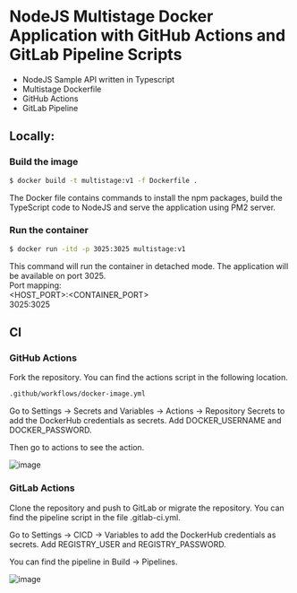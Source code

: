# NodeJS Multistage Docker Application with GitHub Actions and GitLab Pipeline Scripts

- NodeJS Sample API written in Typescript
- Multistage Dockerfile
- GitHub Actions
- GitLab Pipeline

## Locally:

### Build the image

```sh
$ docker build -t multistage:v1 -f Dockerfile .
```
The Docker file contains commands to install the npm packages, build the TypeScript code to NodeJS and serve the application using PM2 server.

### Run the container

```sh
$ docker run -itd -p 3025:3025 multistage:v1
```
This command will run the container in detached mode. The application will be available on port 3025.  
Port mapping:  
<HOST_PORT>:<CONTAINER_PORT>  
3025:3025  

## CI

### GitHub Actions

Fork the repository. You can find the actions script in the following location.
```sh
.github/workflows/docker-image.yml
```
Go to Settings -> Secrets and Variables -> Actions -> Repository Secrets to add the DockerHub credentials as secrets. Add DOCKER_USERNAME and DOCKER_PASSWORD.  

Then go to actions to see the action.  

![image](https://github.com/joesajigeorge/Docker-NodeJS-Demo-CICD/assets/32813415/e126527a-1a0d-49ca-b6e7-deed5f287031)

### GitLab Actions

Clone the repository and push to GitLab or migrate the repository. You can find the pipeline script in the file .gitlab-ci.yml.  
  
Go to Settings -> CICD -> Variables to add the DockerHub credentials as secrets. Add REGISTRY_USER and REGISTRY_PASSWORD.   
  
You can find the pipeline in Build -> Pipelines.  

![image](https://github.com/joesajigeorge/Docker-NodeJS-Demo-CICD/assets/32813415/77657549-613d-42f2-bcb4-e599effae82f)







